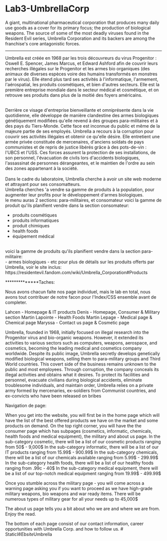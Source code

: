 # Lab3-UmbrellaCorp
A giant, multinational pharmaceutical corporation that produces many daily use goods as a cover for its primary focus; the production of biological weapons. The source of some of the most deadly viruses found in the Resident Evil series, Umbrella Corporation and its backers are among the franchise's core antagonistic forces.
<hr>
Umbrella est créée en 1968 par les trois découvreurs du virus Progenitor : Oswell E. Spencer, James Marcus, et Edward Ashford afin de couvrir leurs recherches illégales sur le Progenitor et les armes bio organiques (des animaux de diverses espèces voire des humains transformés en monstres par le virus). Elle étend plus tard ses activités à l'informatique, l'armement, l'aérospatial, les produits cosmétiques, et bien d'autres secteurs. Elle est la première entreprise mondiale dans le secteur médical et cosmétique, et on retrouve ses produits dans plus de la moitié des foyers américains.<br><br>

Derrière ce visage d'entreprise bienveillante et omniprésente dans la vie quotidienne, elle développe de manière clandestine des armes biologiques génétiquement modifiées qu'elle revend à des groupes para-militaires et à des pays du Tiers-Monde. Cette face est inconnue du public et même de la majeure partie de ses employés. Umbrella a recours à la corruption pour couvrir ses activités illégales et obtenir ce qu'elle désire. Elle entretient une armée privée constituée de mercenaires, d'anciens soldats de pays communistes et de repris de justice libérés grâce à des pots-de-vin : l'UBCS et l'USS. Ces forces assurent la protection de ses installations, de son personnel, l'évacuation de civils lors d'accidents biologiques, l'assassinat de personnes dérangeantes, et le maintien de l'ordre au sein des zones appartenant à la société.
<br><br>
Dans le cadre du laboratoire, Umbrella cherche à avoir un site web moderne et attrayant pour ses consomatteurs. <br>
Umbrella cherches 'a vendre sa gamme de produits à la population, pour augmenter leur profits pour le développement d'armes biologiques.<br>
le menu auras 2 sections: para-militaires, et consomateur
voici la gamme de produit qu'ils planifient vendre dans la section consomateur: <br>
- produits cosmétiques
- produits informatiques
- produit chimiques
- health foods
- équipement médical
<br>
voici la gamme de produits qu'ils planifient vendre dans la section para-militaire:<br>
- armes biologiques
- etc
pour plus de détails sur les produits offerts par Umbrella, voir le site inclus:
https://residentevil.fandom.com/wiki/Umbrella_Corporation#Products



**************Taches:

Nous avons chacun faite nos page individuel, mais le lab en total, nous avons tout contribuer de notre facon pour l'Index/CSS ensemble avant de completer.

Lahcen - Homepage & IT products
Denis - Homepage, Consumer & Military section
Martin Lapointe - Health Foods
Martin Lepage - Medical page & Chemical page
Maryssa - Contact us page & Cosmetic page

Umbrella, founded in 1968, initially focused on illegal research into the Progenitor virus and bio-organic weapons. However, it extended its activities to various sectors such as computers, weapons, aerospace, and cosmetics, becoming the leading medical and cosmetics company worldwide. Despite its public image, Umbrella secretly develops genetically modified biological weapons, selling them to para-military groups and Third World countries. This covert side of the business remains unknown to the public and most employees. Through corruption, the company conceals its illegal activities and obtains what it desires. To protect its facilities and personnel, evacuate civilians during biological accidents, eliminate troublesome individuals, and maintain order, Umbrella relies on a private army formed by mercenaries, ex-soldiers from Communist countries, and ex-convicts who have been released on bribes

Navigation de page:

When you get into the website, you will first be in the home page which will have the list of the best offered products we have on the market and some products on demand.
On the top right corner, you will have the the consumer page which has subpages (cosmetics, informatic, chemicals, health foods and medical equipment), the military and about us page.
In the sub-category cosmetic, there will be a list of our cosmetic products ranging from 50$ - 9,000$
In the sub-category informatic, there will be a list of our IT products ranging from 15.99$ - 900.99$
In the sub-category chemicals, there will be a list of our chemicals available ranging from 5.99$ - 299.99$
In the sub-category health foods, there will be a list of our healthy foods ranging from .99c - 40$
In the sub-category medical equipment, there will be a list of our top-notch medical equipment ranging from 19.99$ - 499.99$

Once you stumble across the military page - you will come across a warning page asking you if you want to proceed as we have high-grade military weapons, bio weapons and war ready items.
There will be numerous types of military gear for all your needs up to 45,000$ 

The about us page tells you a bit about who we are and where we are from. Enjoy the read.

The bottom of each page consist of our contact information, career opportunities with Umbrella Corp. and how to follow us.
#   S t a t i c _ W E b s i t e _ U m b r e l l a  
 